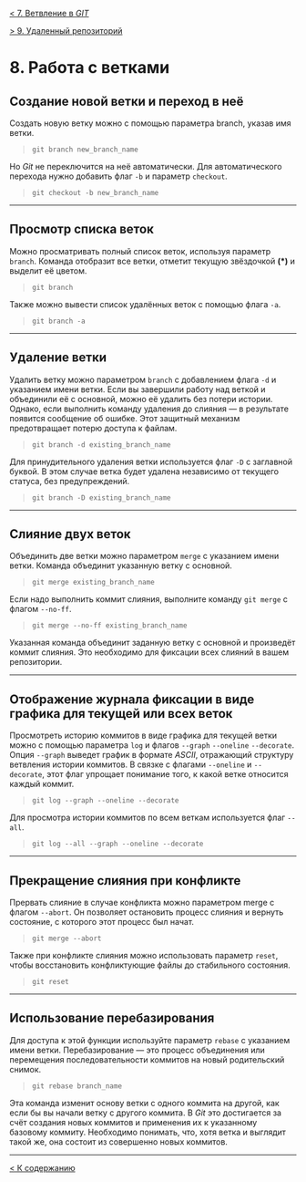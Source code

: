 
[< 7. Ветвление в _GIT_](./aboutbranches7.md)

[> 9. Удаленный репозиторий](./remoterepository9.md) 

# **8. Работа с ветками**

## **Создание новой ветки и переход в неё**

Создать новую ветку можно с помощью параметра branch, указав имя ветки.

> `git branch new_branch_name`

Но _Git_ не переключится на неё автоматически. Для автоматического перехода нужно добавить флаг `-b` и параметр `checkout`.

> `git checkout -b new_branch_name`

---

## **Просмотр списка веток**

Можно просматривать полный список веток, используя параметр `branch`. Команда отобразит все ветки, отметит текущую звёздочкой **(*)** и выделит её цветом.

> `git branch`

Также можно вывести список удалённых веток с помощью флага `-a`.

> `git branch -a`

---

## **Удаление ветки**

Удалить ветку можно параметром `branch` с добавлением флага `-d` и указанием имени ветки. Если вы завершили работу над веткой и объединили её с основной, можно её удалить без потери истории. Однако, если выполнить команду удаления до слияния — в результате появится сообщение об ошибке. Этот защитный механизм предотвращает потерю доступа к файлам.

> `git branch -d existing_branch_name`

Для принудительного удаления ветки используется флаг `-D` с заглавной буквой. В этом случае ветка будет удалена независимо от текущего статуса, без предупреждений.

> `git branch -D existing_branch_name`

---

## **Слияние двух веток**

Объединить две ветки можно параметром `merge` с указанием имени ветки. Команда объединит указанную ветку с основной.

> `git merge existing_branch_name`

Если надо выполнить коммит слияния, выполните команду `git merge` с флагом `--no-ff`.

> `git merge --no-ff existing_branch_name`

Указанная команда объединит заданную ветку с основной и произведёт коммит слияния. Это необходимо для фиксации всех слияний в вашем репозитории.

---

## **Отображение журнала фиксации в виде графика для текущей или всех веток**

Просмотреть историю коммитов в виде графика для текущей ветки можно с помощью параметра `log` и флагов `--graph` `--oneline` `--decorate`. Опция `--graph` выведет график в формате *ASCII*, отражающий структуру ветвления истории коммитов. В связке с флагами `--oneline` и `--decorate`, этот флаг упрощает понимание того, к какой ветке относится каждый коммит.

> `git log --graph --oneline --decorate`

Для просмотра истории коммитов по всем веткам используется флаг `--all`.

> `git log --all --graph --oneline --decorate`

---

## **Прекращение слияния при конфликте**

Прервать слияние в случае конфликта можно параметром merge с флагом `--abort`. Он позволяет остановить процесс слияния и вернуть состояние, с которого этот процесс был начат.

> `git merge --abort`

Также при конфликте слияния можно использовать параметр `reset`, чтобы восстановить конфликтующие файлы до стабильного состояния.

>`git reset`

---

## **Использование перебазирования**

Для доступа к этой функции используйте параметр `rebase` с указанием имени ветки. Перебазирование — это процесс объединения или перемещения последовательности коммитов на новый родительский снимок.

> `git rebase branch_name`

Эта команда изменит основу ветки с одного коммита на другой, как если бы вы начали ветку с другого коммита. В _Git_ это достигается за счёт создания новых коммитов и применения их к указанному базовому коммиту. Необходимо понимать, что, хотя ветка и выглядит такой же, она состоит из совершенно новых коммитов.

---

[< К содержанию](./readme.md)